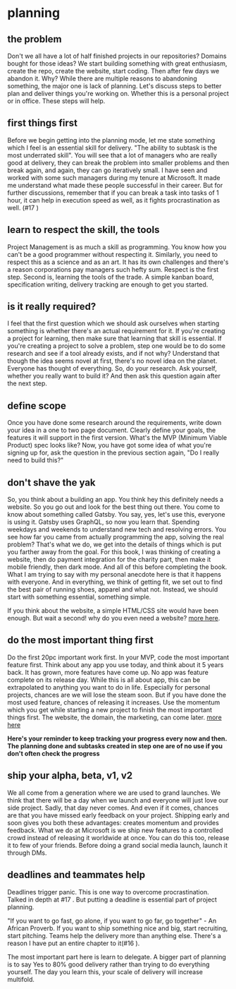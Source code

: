 # planning

## the problem

Don't we all have a lot of half finished projects in our repositories? Domains bought for those ideas? We start building something with great enthusiasm, create the repo, create the website, start coding. Then after few days we abandon it. Why? While there are multiple reasons to abandoning something, the major one is lack of planning. Let's discuss steps to better plan and deliver things you're working on. Whether this is a personal project or in office. These steps will help.

## first things first

Before we begin getting into the planning mode, let me state something which I feel is an essential skill for delivery. "The ability to subtask is the most underrated skill". You will see that a lot of managers who are really good at delivery, they can break the problem into smaller problems and then break again, and again, they can go iteratively small. I have seen and worked with some such managers during my tenure at Microsoft. It made me understand what made these people successful in their career. But for further discussions, remember that if you can break a task into tasks of 1 hour, it can help in execution speed as well, as it fights procrastination as well. (#17 )

## learn to respect the skill, the tools

Project Management is as much a skill as programming. You know how you can't be a good programmer without respecting it. Similarly, you need to respect this as a science and as an art. It has its own challenges and there's a reason corporations pay managers such hefty sum. Respect is the first step. Second is, learning the tools of the trade. A simple kanban board, specification writing, delivery tracking are enough to get you started.

## is it really required?

I feel that the first question which we should ask ourselves when starting something is whether there's an actual requirement for it. If you're creating a project for learning, then make sure that learning that skill is essential. If you're creating a project to solve a problem, step one would be to do some research and see if a tool already exists, and if not why? Understand that though the idea seems novel at first, there's no novel idea on the planet. Everyone has thought of everything. So, do your research. Ask yourself, whether you really want to build it? And then ask this question again after the next step.

## define scope

Once you have done some research around the requirements, write down your idea in a one to two page document. Clearly define your goals, the features it will support in the first version. What's the MVP (Minimum Viable Product) spec looks like?
Now, you have got some idea of what you're signing up for, ask the question in the previous section again, "Do I really need to build this?"

## don't shave the yak

So, you think about a building an app. You think hey this definitely needs a website. So you go out and look for the best thing out there. You come to know about something called Gatsby. You say, yes, let's use this, everyone is using it. Gatsby uses GraphQL, so now you learn that. Spending weekdays and weekends to understand new tech and resolving errors. You see how far you came from actually programming the app, solving the real problem? That's what we do, we get into the details of things which is put you farther away from the goal. For this book, I was thinking of creating a website, then do payment integration for the charity part, then make it mobile friendly, then dark mode. And all of this before completing the book. What I am trying to say with my personal anecdote here is that it happens with everyone. And in everything, we think of getting fit, we set out to find the best pair of running shoes, apparel and what not. Instead, we should start with something essential, something simple.

If you think about the website, a simple HTML/CSS site would have been enough.
But wait a second! why do you even need a website?
[more here](https://projects.csail.mit.edu/gsb/old-archive/gsb-archive/gsb2000-02-11.html).

## do the most important thing first

Do the first 20pc important work first. In your MVP, code the most important feature first. Think about any app you use today, and think about it 5 years back. It has grown, more features have come up. No app was feature complete on its release day. While this is all about app, this can be extrapolated to anything you want to do in life. Especially for personal projects, chances are we will lose the steam soon. But if you have done the most used feature, chances of releasing it increases. Use the momentum which you get while starting a new project to finish the most important things first. The website, the domain, the marketing, can come later.
[more here](https://en.wikipedia.org/wiki/Pareto_principle)

**Here's your reminder to keep tracking your progress every now and then. The planning done and subtasks created in step one are of no use if you don't often check the progress**

## ship your alpha, beta, v1, v2

We all come from a generation where we are used to grand launches. We think that there will be a day when we launch and everyone will just love our side project. Sadly, that day never comes. And even if it comes, chances are that you have missed early feedback on your project.
Shipping early and soon gives you both these advantages: creates momentum and provides feedback. What we do at Microsoft is we ship new features to a controlled crowd instead of releasing it worldwide at once. You can do this too, release it to few of your friends. Before doing a grand social media launch, launch it through DMs.

## deadlines and teammates help

Deadlines trigger panic. This is one way to overcome procrastination. Talked in depth at #17 . But putting a deadline is essential part of project planning.

"If you want to go fast, go alone, if you want to go far, go together" - An African Proverb. If you want to ship something nice and big, start recruiting, start pitching. Teams help the delivery more than anything else. There's a reason I have put an entire chapter to it(#16 ).

The most important part here is learn to delegate. A bigger part of planning is to say Yes to 80% good delivery rather than trying to do everything yourself. The day you learn this, your scale of delivery will increase multifold.
